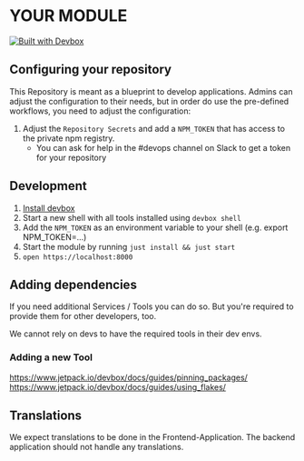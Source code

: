 # YOUR MODULE

[![Built with Devbox](https://jetpack.io/img/devbox/shield_moon.svg)](https://jetpack.io/devbox/docs/contributor-quickstart/)

## Configuring your repository

This Repository is meant as a blueprint to develop applications.
Admins can adjust the configuration to their needs, but in order do use the pre-defined workflows, you need to adjust the configuration:

1. Adjust the `Repository Secrets` and add a `NPM_TOKEN` that has access to the private npm registry.
   - You can ask for help in the #devops channel on Slack to get a token for your repository

## Development

1. [Install devbox](https://www.jetpack.io/devbox/docs/installing_devbox/)
2. Start a new shell with all tools installed using `devbox shell`
3. Add the `NPM_TOKEN` as an environment variable to your shell (e.g. export NPM_TOKEN=...)
3. Start the module by running `just install && just start`
4. `open https://localhost:8000`

## Adding dependencies

If you need additional Services / Tools you can do so.
But you're required to provide them for other developers, too.

We cannot rely on devs to have the required tools in their dev envs.

### Adding a new Tool

https://www.jetpack.io/devbox/docs/guides/pinning_packages/
https://www.jetpack.io/devbox/docs/guides/using_flakes/

## Translations

We expect translations to be done in the Frontend-Application.
The backend application should not handle any translations.